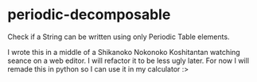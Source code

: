 # periodic-decomposable
Check if a String can be written using only Periodic Table elements.

I wrote this in a middle of a Shikanoko Nokonoko Koshitantan watching seance on a web editor.
I will refactor it to be less ugly later.
For now I will remade this in python so I can use it in my calculator :>